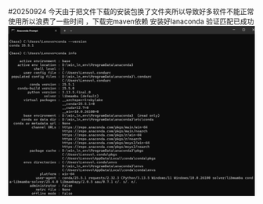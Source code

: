 #20250924 今天由于把文件下载的安装包换了文件夹所以导致好多软件不能正常使用所以浪费了一些时间 ，下载完maven依赖 安装好lanaconda 验证匹配已成功 ![img.png](img.png)